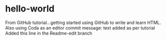 # hello-world
From GitHub tutorial...getting started
using GitHub to write and learn HTML. Also using Coda as an editor
commit message: text added as per tutorial 
Added this line in the Readme-edit branch
